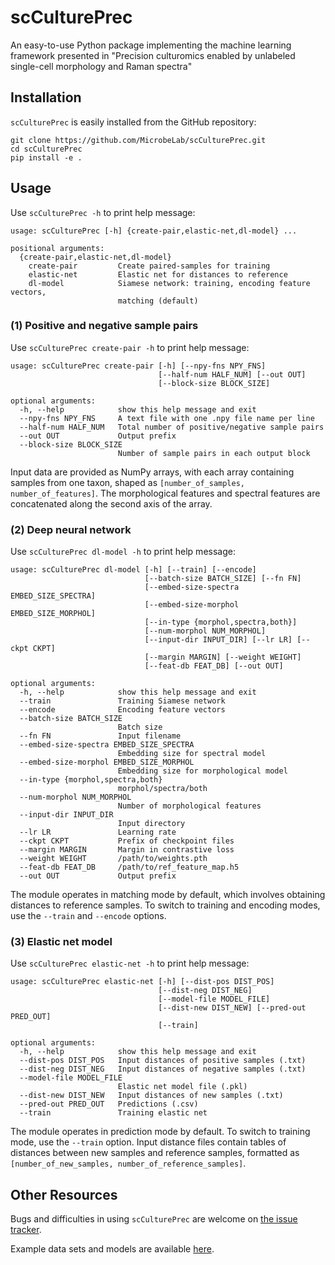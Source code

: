 # scCulturePrec

An easy-to-use Python package implementing the machine learning framework presented in "Precision culturomics enabled by unlabeled single-cell morphology and Raman spectra"

## Installation

`scCulturePrec` is easily installed from the GitHub repository:

    git clone https://github.com/MicrobeLab/scCulturePrec.git
    cd scCulturePrec
    pip install -e .

## Usage

Use `scCulturePrec -h` to print help message:

    usage: scCulturePrec [-h] {create-pair,elastic-net,dl-model} ...

    positional arguments:
      {create-pair,elastic-net,dl-model}
        create-pair         Create paired-samples for training
        elastic-net         Elastic net for distances to reference
        dl-model            Siamese network: training, encoding feature vectors,
                            matching (default)

### (1) Positive and negative sample pairs

Use `scCulturePrec create-pair -h` to print help message:

    usage: scCulturePrec create-pair [-h] [--npy-fns NPY_FNS]
                                     [--half-num HALF_NUM] [--out OUT]
                                     [--block-size BLOCK_SIZE]

    optional arguments:
      -h, --help            show this help message and exit
      --npy-fns NPY_FNS     A text file with one .npy file name per line
      --half-num HALF_NUM   Total number of positive/negative sample pairs
      --out OUT             Output prefix
      --block-size BLOCK_SIZE
                            Number of sample pairs in each output block

Input data are provided as NumPy arrays, with each array containing samples from one taxon, shaped as `[number_of_samples, number_of_features]`. The morphological features and spectral features are concatenated along the second axis of the array.

### (2) Deep neural network

Use `scCulturePrec dl-model -h` to print help message:

    usage: scCulturePrec dl-model [-h] [--train] [--encode]
                                  [--batch-size BATCH_SIZE] [--fn FN]
                                  [--embed-size-spectra EMBED_SIZE_SPECTRA]
                                  [--embed-size-morphol EMBED_SIZE_MORPHOL]
                                  [--in-type {morphol,spectra,both}]
                                  [--num-morphol NUM_MORPHOL]
                                  [--input-dir INPUT_DIR] [--lr LR] [--ckpt CKPT]
                                  [--margin MARGIN] [--weight WEIGHT]
                                  [--feat-db FEAT_DB] [--out OUT]

    optional arguments:
      -h, --help            show this help message and exit
      --train               Training Siamese network
      --encode              Encoding feature vectors
      --batch-size BATCH_SIZE
                            Batch size
      --fn FN               Input filename
      --embed-size-spectra EMBED_SIZE_SPECTRA
                            Embedding size for spectral model
      --embed-size-morphol EMBED_SIZE_MORPHOL
                            Embedding size for morphological model
      --in-type {morphol,spectra,both}
                            morphol/spectra/both
      --num-morphol NUM_MORPHOL
                            Number of morphological features
      --input-dir INPUT_DIR
                            Input directory
      --lr LR               Learning rate
      --ckpt CKPT           Prefix of checkpoint files
      --margin MARGIN       Margin in contrastive loss
      --weight WEIGHT       /path/to/weights.pth
      --feat-db FEAT_DB     /path/to/ref_feature_map.h5
      --out OUT             Output prefix

The module operates in matching mode by default, which involves obtaining distances to reference samples. To switch to training and encoding modes, use the `--train` and `--encode` options.

### (3) Elastic net model

Use `scCulturePrec elastic-net -h` to print help message:

    usage: scCulturePrec elastic-net [-h] [--dist-pos DIST_POS]
                                     [--dist-neg DIST_NEG]
                                     [--model-file MODEL_FILE]
                                     [--dist-new DIST_NEW] [--pred-out PRED_OUT]
                                     [--train]

    optional arguments:
      -h, --help            show this help message and exit
      --dist-pos DIST_POS   Input distances of positive samples (.txt)
      --dist-neg DIST_NEG   Input distances of negative samples (.txt)
      --model-file MODEL_FILE
                            Elastic net model file (.pkl)
      --dist-new DIST_NEW   Input distances of new samples (.txt)
      --pred-out PRED_OUT   Predictions (.csv)
      --train               Training elastic net

The module operates in prediction mode by default. To switch to training mode, use the `--train` option. Input distance files contain tables of distances between new samples and reference samples, formatted as `[number_of_new_samples, number_of_reference_samples]`.

## Other Resources

Bugs and difficulties in using `scCulturePrec` are welcome on [the issue tracker](https://github.com/MicrobeLab/scCulturePrec/issues).

Example data sets and models are available [here]().
